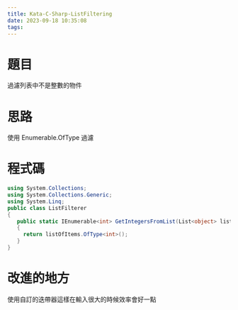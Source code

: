 ```yaml
---
title: Kata-C-Sharp-ListFiltering
date: 2023-09-18 10:35:08
tags:
---
```


# 題目

過濾列表中不是整數的物件

# 思路

使用 Enumerable.OfType 過濾

# 程式碼

```csharp
using System.Collections;
using System.Collections.Generic;
using System.Linq;
public class ListFilterer
{
   public static IEnumerable<int> GetIntegersFromList(List<object> listOfItems)
   {
     return listOfItems.OfType<int>();
   }
}
```

# 改進的地方

使用自訂的迭帶器這樣在輸入很大的時候效率會好一點
